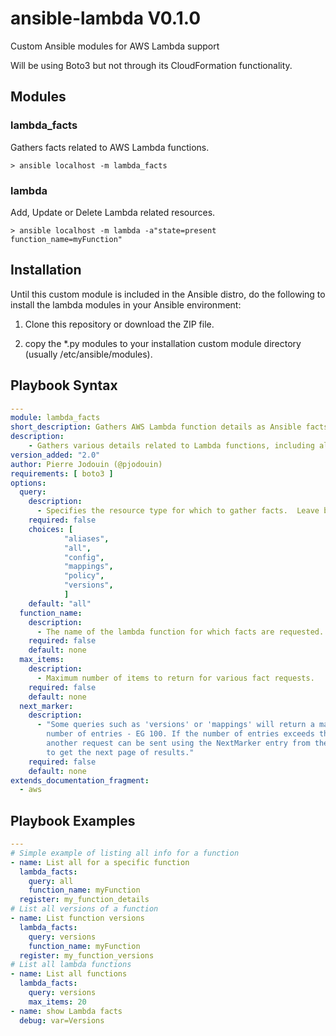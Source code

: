 # ansible-lambda V0.1.0
Custom Ansible modules for AWS Lambda support

Will be using Boto3 but not through its CloudFormation functionality.

## Modules

### lambda_facts
Gathers facts related to AWS Lambda functions.

`> ansible localhost -m lambda_facts`

### lambda
Add, Update or Delete Lambda related resources.

`> ansible localhost -m lambda -a"state=present function_name=myFunction"`

## Installation

Until this custom module is included in the Ansible distro, do the following to install the lambda modules in your Ansible environment:

1. Clone this repository or download the ZIP file.

2. copy the *.py modules to your installation custom module directory (usually /etc/ansible/modules).


## Playbook Syntax

```yaml
---
module: lambda_facts
short_description: Gathers AWS Lambda function details as Ansible facts
description:
    - Gathers various details related to Lambda functions, including aliases, versions and event source mappings.
version_added: "2.0"
author: Pierre Jodouin (@pjodouin)
requirements: [ boto3 ]
options:
  query:
    description:
      - Specifies the resource type for which to gather facts.  Leave blank to retrieve all facts.
    required: false
    choices: [
            "aliases",
            "all",
            "config",
            "mappings",
            "policy",
            "versions",
            ]
    default: "all"
  function_name:
    description:
      - The name of the lambda function for which facts are requested.
    required: false
    default: none
  max_items:
    description:
      - Maximum number of items to return for various fact requests.
    required: false
    default: none
  next_marker:
    description:
      - "Some queries such as 'versions' or 'mappings' will return a maximum
        number of entries - EG 100. If the number of entries exceeds this maximum
        another request can be sent using the NextMarker entry from the first response
        to get the next page of results."
    required: false
    default: none
extends_documentation_fragment:
  - aws
```

## Playbook Examples

```yaml
---
# Simple example of listing all info for a function
- name: List all for a specific function
  lambda_facts:
    query: all
    function_name: myFunction
  register: my_function_details
# List all versions of a function
- name: List function versions
  lambda_facts:
    query: versions
    function_name: myFunction
  register: my_function_versions
# List all lambda functions
- name: List all functions
  lambda_facts:
    query: versions
    max_items: 20
- name: show Lambda facts
  debug: var=Versions
```

